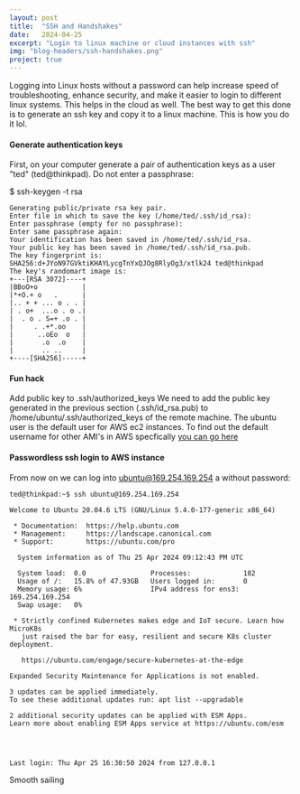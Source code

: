 ```yaml
---
layout: post
title:  "SSH and Handshakes"
date:   2024-04-25
excerpt: "Login to linux machine or cloud instances with ssh"
img: "blog-headers/ssh-handshakes.png" 
project: true  
---
```


Logging into Linux hosts without a password can help increase speed of troubleshooting, enhance security, and make it easier to login to different linux systems. This helps in the cloud as well. The best way to get this done is to generate an ssh key and copy it to a linux machine. This is how you do it lol. 

#### Generate authentication keys
First, on your computer generate a pair of authentication keys as a user "ted" (ted@thinkpad). Do not enter a passphrase:

$ ssh-keygen -t rsa

```
Generating public/private rsa key pair.
Enter file in which to save the key (/home/ted/.ssh/id_rsa): 
Enter passphrase (empty for no passphrase): 
Enter same passphrase again: 
Your identification has been saved in /home/ted/.ssh/id_rsa.
Your public key has been saved in /home/ted/.ssh/id_rsa.pub.
The key fingerprint is:
SHA256:d+JYoN97GVktiKHAYLycgTnYxQJOg8RlyOg3/xtlk24 ted@thinkpad
The key's randomart image is:
+---[RSA 3072]----+
|BBoO+o           |
|*+O.+ o   .      |
|.. + + ... o . . |
| . o+  ...o . o .|
|  . o . S=+ .o . |
|     . .+*.oo    |
|      ..oEo  o   |
|       .o  .o    |
|       .. ..     |
+----[SHA256]-----+

```

#### Fun hack 

Add public key to .ssh/authorized_keys
We need to add the public key generated in the previous section (.ssh/id_rsa.pub) 
to /home/ubuntu/.ssh/authorized_keys of the remote machine.
The ubuntu user is the default user for AWS ec2 instances. To find out the default username for other AMI's in AWS specfically [you can go here](https://docs.aws.amazon.com/AWSEC2/latest/UserGuide/managing-users.html#ami-default-user-names)


#### Passwordless ssh login to AWS instance

From now on we can log into ubuntu@169.254.169.254 a without password:

```
ted@thinkpad:~$ ssh ubuntu@169.254.169.254

Welcome to Ubuntu 20.04.6 LTS (GNU/Linux 5.4.0-177-generic x86_64)

 * Documentation:  https://help.ubuntu.com
 * Management:     https://landscape.canonical.com
 * Support:        https://ubuntu.com/pro

  System information as of Thu 25 Apr 2024 09:12:43 PM UTC

  System load:  0.0                Processes:             182
  Usage of /:   15.8% of 47.93GB   Users logged in:       0
  Memory usage: 6%                 IPv4 address for ens3: 169.254.169.254
  Swap usage:   0%

 * Strictly confined Kubernetes makes edge and IoT secure. Learn how MicroK8s
   just raised the bar for easy, resilient and secure K8s cluster deployment.

   https://ubuntu.com/engage/secure-kubernetes-at-the-edge

Expanded Security Maintenance for Applications is not enabled.

3 updates can be applied immediately.
To see these additional updates run: apt list --upgradable

2 additional security updates can be applied with ESM Apps.
Learn more about enabling ESM Apps service at https://ubuntu.com/esm




Last login: Thu Apr 25 16:30:50 2024 from 127.0.0.1
```

Smooth sailing